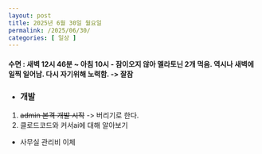 ```yaml
---
layout: post
title: 2025년 6월 30일 월요일
permalink: /2025/06/30/
categories: [ 일상 ]
---
```

#### 수면 : 새벽 12시 46분 ~ 아침 10시 - 잠이오지 않아 멜라토닌 2개 먹음. 역시나 새벽에 일찍 일어남. 다시 자기위해 노력함. -> 잘잠
* ### 개발
1. ~~admin 본격 개발 시작~~ -> 버리기로 한다. 
2. 클로드코드와 커서ai에 대해 알아보기

* 사무실 관리비 이체